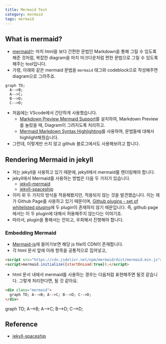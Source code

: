 ```yaml
---
title: Mermaid Test
category: mermaid
tags: mermaid
---
```


## What is mermaid? 

- [mermaid](https://mermaid-js.github.io/mermaid/#/)는 마치 html을 보다 간편한 문법인 Markdown을 통해 그릴 수 있도록 해준 것처럼, 복잡한 diagram을 마치 마크다운처럼 편한 문법으로 그릴 수 있도록 해주는 tool입니다.
- 가령, 아래와 같은 mermaid 문법을 `mermaid` 태그와 codeblock으로 작성해주면 diagram으로 그려주죠.

```plaintext
graph TD;
  A-->B;
  A-->C;
  B-->D;
  C-->D;
```

- 처음에는 VScode에서 간단하게 사용했습니다.
  - [Markdown Preview Mermaid Support](https://marketplace.visualstudio.com/items?itemName=bierner.markdown-mermaid)를 설치하여, Markdown Preview를 눌렀을 때, Diagram이 그려지도록 처리하고.
  - [Mermaid Markdown Syntax Highlighting](https://marketplace.visualstudio.com/items?itemName=bpruitt-goddard.mermaid-markdown-syntax-highlighting)를 사용하여, 문법들에 대해서 highlight해줬습니다.
- 그런데, 이렇게만 쓰지 않고 github 블로그에서도 사용해보려고 합니다.

## Rendering Mermaid in jekyll

- 저는 jekyll을 사용하고 있기 때문에, jekyll에서 mermaid를 렌더링해야 합니다.
- jekyll에서 Mermaid를 사용하는 방법은 다음 두 가지가 있습니다.
  - [jekyll-mermaid](https://github.com/jasonbellamy/jekyll-mermaid)
  - [jekyll-spaceship](https://github.com/jeffreytse/jekyll-spaceship)
- 이미 위 두 가지의 방식을 적용해봤지만, 적용되지 않는 것을 발견했습니다. 이는 제가 Github Page를 사용하고 있기 때문이며, [Github plugins - set of whitelisted plugins](https://pages.github.com/versions/)에 두 plugin이 존재하지 않기 때문입니다. 즉, github page에서는 이 두 plugin에 대해서 허용해주지 않는다는 이야기죠.
- 따라서, plugin을 통해서는 안되고, 우회해서 진행해야 합니다.

### Embedding Mermaid 

- [Mermaid-js](https://mermaid-js.github.io/mermaid/#/)에 들어가보면 해당 js file의 CDN이 존재합니다.
- 각 html 문서 앞에 아래 항목을 공통적으로 집어넣고,

```html
<script src="https://cdn.jsdelivr.net/npm/mermaid/dist/mermaid.min.js"></script>
<script>mermaid.initialize({startOnLoad:true});</script>
```

- html 문서 내에서 mermaid를 사용하는 경우는 다음처럼 표현해주면 될것 같습니다. 그렇게 처리한다면, 될 것 같아요. 

```html
<div class="mermaid"> 
  graph TD; A-->B; A-->C; B-->D; C-->D; 
</div>
```


<div class="mermaid"> 
  graph TD; A-->B; A-->C; B-->D; C-->D; 
</div>


## Reference

- [jekyll-spaceship](https://github.com/jeffreytse/jekyll-spaceship)
